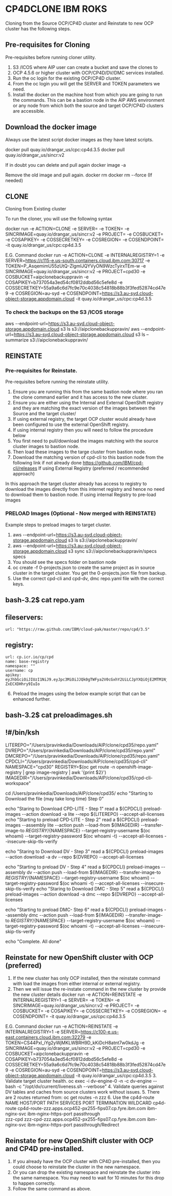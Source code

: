 # CP4DCLONE IBM ROKS
Cloning from the Source OCP/CP4D cluster and Reinstate to new OCP cluster has the following steps.

## Pre-requisites for Cloning
Pre-requisites before running cloner utility.

1.	S3 /ICOS where AIP user can create a bucket and save the clones to
2.	OCP 4.5.6 or higher cluster with OCP/CP4D/DV/DMC services installed.
3.	Run the oc login for the existing OCP/CP4D cluster.
4.	From the oc login you will get the SERVER and TOKEN parameters we need.
5.	Install the docker on the machine host from which you are going to run the commands. This can be a bastion node in the AIP AWS environment or any node from which both the source and target OCP/CP4D clusters are accessible.

## Download the docker image
Always use the latest script docker images as they have latest scripts.

docker pull quay.io/drangar_us/cpc:cp4d.3.5
docker pull quay.io/drangar_us/sincr:v2

If in doubt you can delete and pull again
docker image -a

Remove the old image and pull again.
docker rm <container id>
docker rm <container id> --force (If needed)

## CLONE

Cloning from Existing cluster

To run the cloner, you will use the following syntax

docker run -e ACTION=CLONE -e SERVER=<OC LOGIN SERVER> -e TOKEN=<OC LOGIN TOKEN> -e SINCRIMAGE=quay.io/drangar_us/sincr:v2 -e PROJECT=<OC PROJECT NAME> -e COSBUCKET=<S3 BUCKET NAME> -e COSAPIKEY=<S3 ACCESS KEY> -e COSSECRETKEY=<S3 SECRET KEY> -e COSREGION=<S3 REGION> -e COSENDPOINT=<S3 END POINT> -it quay.io/drangar_us/cpc:cp4d.3.5 

E.G. Command
docker run -e ACTION=CLONE -e INTERNALREGISTRY=1 -e SERVER=https://c115-e.us-south.containers.cloud.ibm.com:30717 -e TOKEN=P_AsqemimU55zUtQ-ZlgmIJQYVyON9WzcTyirxTEm-w -e SINCRIMAGE=quay.io/drangar_us/sincr:v2 -e PROJECT=cpd30 -e COSBUCKET=aipclonebackuppravin -e COSAPIKEY=b737054a3ed54cf0812ddbd56c5efe8d -e COSSECRETKEY=55a9a6c6d7fc9e70c4038c54818b88b3f3fed52874cd47e9 -e COSREGION=au-syd -e COSENDPOINT=https://s3.au-syd.cloud-object-storage.appdomain.cloud -it quay.io/drangar_us/cpc:cp4d.3.5

### To check the backups on the S3 /ICOS storage
aws --endpoint-url=https://s3.au-syd.cloud-object-storage.appdomain.cloud s3 ls s3://aipclonebackuppravin/
aws --endpoint-url=https://s3.au-syd.cloud-object-storage.appdomain.cloud s3 ls –summarize s3://aipclonebackuppravin/

## REINSTATE

### Pre-requisites for Reinstate.

Pre-requisites before running the reinstate utility.
1.	Ensure you are running this from the same bastion node where you ran the clone command earlier and it has access to the new cluster.
2.	Ensure you are either using the Internal and External OpenShift registry and they are matching the exact version of the images between the Source and the target cluster/
3.	If using external registry, the target OCP cluster would already have been configured to use the external OpenShift registry.
4.	If using internal registry then you will need to follow the procedure below
5.	You first need to pull/download the images matching with the source cluster images to bastion node.
6.	Then load these images to the targe cluster from bastion node.
7.	Download the matching version of cpd-cli to this bastion node from the following link if not already done https://github.com/IBM/cpd-cli/releases
If using External Registry (preferred / recommended approach)

In this approach the target cluster already has access to registry to download the images directly from this internet registry and hence no need to download them to bastion node.
If using internal Registry to pre-load images

### PRELOAD Images (Optional - Now merged with REINSTATE)

Example steps to preload images to target cluster.
1.	aws --endpoint-url=https://s3.au-syd.cloud-object-storage.appdomain.cloud s3 ls s3://aipclonebackuppravin/
2.	aws --endpoint-url=https://s3.au-syd.cloud-object-storage.appdomain.cloud s3 sync s3://aipclonebackuppravin/specs specs
3.	You should see the specs folder on bastion node
4.	oc create -f 0-projects.json to create the same project as in source cluster in the target cluster. You get the 0-projects.json file from backup.
5.	Use the correct cpd-cli and cpd-dv, dmc repo.yaml file with the correct keys.

bash-3.2$ cat repo.yam
---
fileservers:
  -
    url: "https://raw.github.com/IBM/cloud-pak/master/repo/cpd/3.5"
registry:
  -
    url: cp.icr.io/cp/cpd
    name: base-registry
    namespace: ""
    username: cp
    apikey: eyJhbGciOiJIUzI1NiJ9.eyJpc3MiOiJJQk0gTWFya2V0cGxhY2UiLCJpYXQiOjE2MTM1NjQxMTUsImp0aSI6ImFhYmI4NDNhYmE3NDQ4NGZhNzhiYzRlODJjOWRmMjQzIn0.2KVoSRLrAY522wXJiH0fKIVXohV-ZxECXDHhry9IuIo

6.	Preload the images using the below example script that can be enhanced further.

bash-3.2$ cat preloadimages.sh
---
!#/bin/ksh
-
LITEREPO="/Users/pravinkedia/Downloads/AIP/clone/cpd35/repo.yaml"
DVREPO="/Users/pravinkedia/Downloads/AIP/clone/cpd35/repo.yaml"
DMCREPO="/Users/pravinkedia/Downloads/AIP/clone/cpd35/repo.yaml"
CPDCLI="/Users/pravinkedia/Downloads/AIP/clone/cpd35/cpd-cli"
NAMESPACE="cpd30"
REGISTRY=$(oc get route -n openshift-image-registry | grep image-registry | awk '{print $2}')
IMAGEDIR="/Users/pravinkedia/Downloads/AIP/clone/cpd35/cpd-cli-workspace"

cd /Users/pravinkedia/Downloads/AIP/clone/cpd35/
echo "Starting to Download the file (may take long time) Step 0"

echo "Staring to Download CPD-LITE - Step 1"
read a
${CPDCLI} preload-images --action download -a lite --repo ${LITEREPO} --accept-all-licenses
echo "Starting to preload CPD-LITE - Step 2"
read a
${CPDCLI} preload-images --assembly lite --action push --load-from ${IMAGEDIR} --transfer-image-to ${REGISTRY}/${NAMESPACE} --target-registry-username $(oc whoami)  --target-registry-password $(oc whoami -t) --accept-all-licenses --insecure-skip-tls-verify

echo "Staring to Download DV - Step 3"
read a
${CPDCLI} preload-images --action download -a dv --repo ${DVREPO} --accept-all-licenses

echo "Starting to preload DV - Step 4"
read a
${CPDCLI} preload-images --assembly dv --action push --load-from ${IMAGEDIR} --transfer-image-to ${REGISTRY}/${NAMESPACE} --target-registry-username $(oc whoami) --target-registry-password $(oc whoami -t) --accept-all-licenses --insecure-skip-tls-verify
echo "Staring to Download DMC - Step 5"
read a
${CPDCLI} preload-images --action download -a dmc --repo ${DVREPO} --accept-all-licenses

echo "Starting to preload DMC- Step 6"
read a
${CPDCLI} preload-images --assembly dmc --action push --load-from ${IMAGEDIR} --transfer-image-to ${REGISTRY}/${NAMESPACE} --target-registry-username $(oc whoami) --target-registry-password $(oc whoami -t) --accept-all-licenses --insecure-skip-tls-verify

echo "Complete. All done"

## Reinstate for new OpenShift cluster with OCP (preferred)

1.	If the new cluster has only OCP installed, then the reinstate command with load the images from either internal or external registry.
2.	Then we will issue the re-instate command in the new cluster by provide the new cluster details
docker run -e ACTION=REINSTATE -e INTERNALREGISTRY=1 -e SERVER=<OC LOGIN SERVER> -e TOKEN=<OC LOGIN TOKEN> -e SINCRIMAGE=quay.io/drangar_us/sincr:v2 -e PROJECT=<OC PROJECT NAME> -e COSBUCKET=<S3 BUCKET NAME> -e COSAPIKEY=<S3 ACCESS KEY> -e COSSECRETKEY=<S3 SECRET KEY> -e COSREGION=<S3 REGION> -e COSENDPOINT=<S3 END POINT> -it quay.io/drangar_us/cpc:cp4d.3.5 

E.G. Command
docker run -e ACTION=REINSTATE -e INTERNALREGISTRY=1 -e SERVER=https://c100-e.us-east.containers.cloud.ibm.com:32279 -e TOKEN=CS44Pxl_iYg2yWjMKLWBRH9D_kKiDcH8atnt7w0kdJg -e SINCRIMAGE=quay.io/drangar_us/sincr:v2 -e PROJECT=cpd30 -e COSBUCKET=aipclonebackuppravin -e COSAPIKEY=b737054a3ed54cf0812ddbd56c5efe8d -e COSSECRETKEY=55a9a6c6d7fc9e70c4038c54818b88b3f3fed52874cd47e9 -e COSREGION=au-syd -e COSENDPOINT=https://s3.au-syd.cloud-object-storage.appdomain.cloud -it quay.io/drangar_us/cpc:cp4d.3.5
3.	Validate target cluster health.
oc exec -i dv-engine-0 -n <NAMESPCE> -c dv-engine -- bash -c "/opt/dv/current/liveness.sh --verbose"
4.	Validate queries against DV tables and caches from source clusters work without issues.
5.	There are 2 routes returned from:  oc get routes -n zzz
6.	Use the cp4d-route
NAME         HOST/PORT                                             PATH   SERVICES        PORT                   TERMINATION            WILDCARD
cp4d-route   cp4d-route-zzz.apps.ocp452-px255-fips07.cp.fyre.ibm.com   ibm-nginx-svc   ibm-nginx-https-port   passthrough            
zzz-cpd         zzz-cpd-zzz.apps.ocp452-px255-fips07.cp.fyre.ibm.com         ibm-nginx-svc   ibm-nginx-https-port   passthrough/Redirect

## Reinstate for new OpenShift cluster with OCP and CP4D pre-installed.

1.	If you already have the OCP cluster with CP4D pre-installed, then you could choose to reinstate the cluster in the new namespace.
2.	Or you can drop the existing namespace and reinstate the cluster into the same namespace. You may need to wait for 10 minutes for this drop to happen correctly.
3.	Follow the same command as above.
